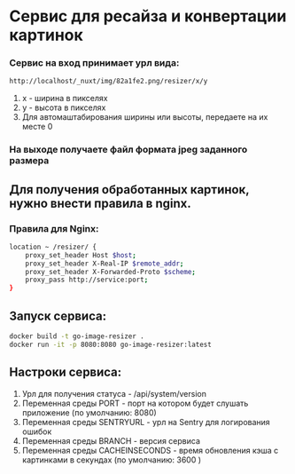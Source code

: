 # Сервис для ресайза и конвертации картинок

### Сервис на вход принимает урл вида:

```bash
http://localhost/_nuxt/img/82a1fe2.png/resizer/x/y
```

1. x - ширина в пикселях
2. y - высота в пикселях
3. Для автомаштабирования ширины или высоты, передаете на их месте 0

### На выходе получаете файл формата jpeg заданного размера

## Для получения обработанных картинок, нужно внести правила в nginx.
### Правила для Nginx:

```bash
location ~ /resizer/ {
    proxy_set_header Host $host;
    proxy_set_header X-Real-IP $remote_addr;
    proxy_set_header X-Forwarded-Proto $scheme;
    proxy_pass http://service:port;
}
```

## Запуск сервиса:
```bash
docker build -t go-image-resizer .
docker run -it -p 8080:8080 go-image-resizer:latest
```

## Настроки сервиса:
1. Урл для получения статуса - /api/system/version
2. Переменная среды PORT - порт на котором будет слушать приложение (по умолчанию: 8080)
3. Переменная среды SENTRYURL - урл на Sentry для логирования ошибок
4. Переменная среды BRANCH - версия сервиса
5. Переменная среды CACHEINSECONDS - время обновления кэша с картинками в секундах (по умолчанию: 3600 )

